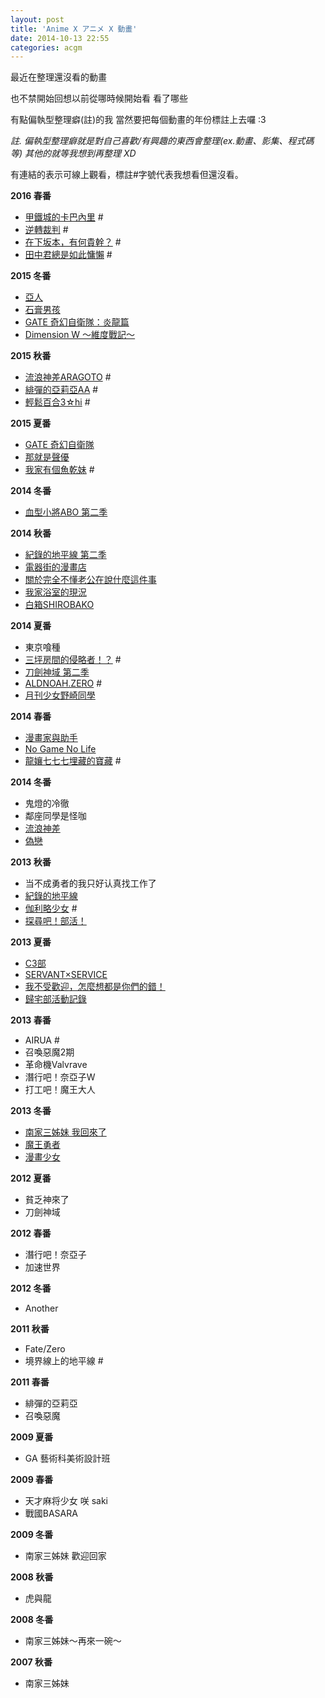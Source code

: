 ```yaml
---
layout: post
title: 'Anime X アニメ X 動畫'
date: 2014-10-13 22:55
categories: acgm
---
```

最近在整理還沒看的動畫

也不禁開始回想以前從哪時候開始看 看了哪些

有點偏執型整理癖(註)的我 當然要把每個動畫的年份標註上去囉 :3

*註. 偏執型整理癖就是對自己喜歡/有興趣的東西會整理(ex.動畫、影集、程式碼等) 其他的就等我想到再整理 XD*

有連結的表示可線上觀看，標註#字號代表我想看但還沒看。

**2016 春番**

* [甲鐵城的卡巴內里](http://2d-gate.org/thread-12903-1-1.html) #
* [逆轉裁判](http://2d-gate.org/thread-12896-1-1.html) #
* [在下坂本，有何貴幹？](http://2d-gate.org/thread-12904-1-1.html) #
* [田中君總是如此慵懶](http://2d-gate.org/thread-12928-1-1.html) #

**2015 冬番**

* [亞人](http://2d-gate.org/thread-12795-1-1.html)
* [石膏男孩](http://2d-gate.org/thread-12615-1-1.html)
* [GATE 奇幻自衛隊：炎龍篇](http://2d-gate.org/thread-12616-1-1.html)
* [Dimension W ～維度戰記～](http://2d-gate.org/thread-12632-1-1.html)

**2015 秋番**

* [流浪神差ARAGOTO](http://2d-gate.org/thread-12242-1-1.html) #
* [緋彈的亞莉亞AA](http://2d-gate.org/thread-12244-1-1.html) #
* [輕鬆百合3☆hi](http://2d-gate.org/thread-12243-1-1.html) #

**2015 夏番**

* [GATE 奇幻自衛隊](http://2d-gate.org/thread-11037-1-1.html)
* [那就是聲優](http://2d-gate.org/thread-12438-1-1.html)
* [我家有個魚乾妹](http://2d-gate.org/thread-11281-1-1.html) #

**2014 冬番**

* [血型小將ABO 第二季](http://2d-gate.org/thread-7742-1-1.html)

**2014 秋番**

* [紀錄的地平線 第二季](http://2d-gate.org/thread-6606-1-1.html)
* [電器街的漫畫店](http://2d-gate.org/thread-6608-1-1.html)
* [關於完全不懂老公在說什麼這件事](http://2d-gate.org/thread-6588-1-1.html)
* [我家浴室的現況](http://2d-gate.org/thread-6676-1-1.html)
* [白箱SHIROBAKO](http://2d-gate.org/thread-6675-1-1.html)

**2014 夏番**

* 東京喰種
* [三坪房間的侵略者！？](http://2d-gate.org/thread-6159-1-1.html) #
* [刀劍神域 第二季](http://2d-gate.org/thread-6097-1-1.html)
* [ALDNOAH.ZERO](http://2d-gate.org/thread-6099-1-1.html) #
* [月刊少女野崎同學](http://2d-gate.org/thread-6120-1-1.html)

**2014 春番**

* [漫畫家與助手](http://2d-gate.org/thread-5472-1-1.html)
* [No Game No Life](http://2d-gate.org/thread-5571-1-1.html)
* [龍孃七七七埋藏的寶藏](http://2d-gate.org/thread-5517-1-1.html) #

**2014 冬番**

* 鬼燈的冷徹
* 鄰座同學是怪咖
* [流浪神差](http://2d-gate.org/thread-4898-1-1.html)
* [偽戀](http://2d-gate.org/thread-4902-1-1.html)

**2013 秋番**

* 当不成勇者的我只好认真找工作了
* [紀錄的地平線](http://2d-gate.org/thread-4380-1-1.html)
* [伽利略少女](http://2d-gate.org/thread-4226-1-1.html) #
* [探尋吧！部活！](http://2d-gate.org/thread-4237-1-1.html)

**2013 夏番**

* [C3部](http://2d-gate.org/thread-3760-1-2.html)
* [SERVANT×SERVICE](http://2d-gate.org/thread-3784-1-1.html)
* [我不受歡迎，怎麼想都是你們的錯！](http://2d-gate.org/thread-3807-1-1.html)
* [歸宅部活動記錄](http://2d-gate.org/thread-3794-1-1.html)

**2013 春番**

* AIRUA #
* 召喚惡魔2期
* 革命機Valvrave
* 潛行吧！奈亞子W
* 打工吧！魔王大人

**2013 冬番**

* [南家三姊妹 我回來了](http://2d-gate.org/thread-2978-1-2.html)
* [魔王勇者](http://2d-gate.org/thread-2942-1-2.html)
* [漫畫少女](http://2d-gate.org/thread-2954-1-2.html)

**2012 夏番**

* 貧乏神來了
* 刀劍神域

**2012 春番**

* 潛行吧！奈亞子
* 加速世界

**2012 冬番**

* Another

**2011 秋番**

* Fate/Zero
* 境界線上的地平線 #

**2011 春番**

* 緋彈的亞莉亞
* 召喚惡魔

**2009 夏番**

* GA 藝術科美術設計班

**2009 春番**

* 天才麻将少女 咲 saki
* 戰國BASARA

**2009 冬番**

* 南家三姊妹 歡迎回家

**2008 秋番**

* 虎與龍

**2008 冬番**

* 南家三姊妹～再來一碗～

**2007 秋番**

* 南家三姊妹
